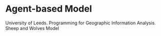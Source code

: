 # Agent-based Model
 University of Leeds. Programming for Geographic Information Analysis. Sheep and Wolves Model
